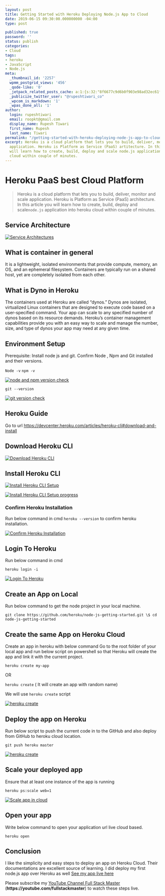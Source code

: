 ```yaml
---
layout: post
title: Getting Started with Heroku Deploying Node.js App to Cloud
date: 2019-06-15 09:30:00.000000000 -04:00
type: post

published: true
password: ''
status: publish
categories:
- Cloud
tags:
- heroku
- JavaScript
- Node.js
meta:
  _thumbnail_id: '2257'
  wpmm_postgrid_views: '456'
  _qode-like: '0'
  _jetpack_related_posts_cache: a:1:{s:32:"8f6677c9d6b0f903e98ad32ec61f8deb";a:2:{s:7:"expires";i:1611888322;s:7:"payload";a:3:{i:0;a:1:{s:2:"id";i:3049;}i:1;a:1:{s:2:"id";i:3465;}i:2;a:1:{s:2:"id";i:2881;}}}}
  _publicize_twitter_user: "@rupeshtiwari_co"
  _wpcom_is_markdown: '1'
  _wpas_done_all: '1'
author:
  login: rupeshtiwari
  email: roopkt@gmail.com
  display_name: Rupesh Tiwari
  first_name: Rupesh
  last_name: Tiwari
permalink: "/getting-started-with-heroku-deploying-node-js-app-to-cloud/"
excerpt: Heroku is a cloud platform that lets you to build, deliver, monitor and scal
  application. Heroku is Platform as Service (PaaS) artitecture. In this article you
  will learn how to create, build, deploy and scale node.js application into heroku
  cloud within couple of minutes.
---
```

<h1>Heroku PaaS best Cloud Platform</h1>
<blockquote><p>Heroku is a cloud platform that lets you to build, deliver, monitor and scale application. Heroku is Platform as Service (PaaS) architecture. In this article you will learn how to create, build, deploy and scale<code>node.js</code> application into heroku cloud within couple of minutes.</p></blockquote>
<h2>Service Architecture</h2>
<p><a href="https://gist.githubusercontent.com/rupeshtiwari/8dd6fe36397bd40c0e2207e4c69d25fe/raw/2862c97251c9ffabccb94ce7c5105c6a14a89a33/z_services.png" target="_blank" rel="noopener noreferrer"><img src="{{ site.baseurl }}/assets/2019/06/z_services.png" alt="Service Architectures" /></a></p>
<h2>What is container in general</h2>
<p>It is a lightweight, isolated environments that provide compute, memory, an OS, and an ephemeral filesystem. Containers are typically run on a shared host, yet are completely isolated from each other.</p>
<h2>What is Dyno in Heroku</h2>
<p>The containers used at Heroku are called “dynos.” Dynos are isolated, virtualized Linux containers that are designed to execute code based on a user-specified command. Your app can scale to any specified number of dynos based on its resource demands. Heroku’s container management capabilities provide you with an easy way to scale and manage the number, size, and type of dynos your app may need at any given time.</p>
<h2>Environment Setup</h2>
<p>Prerequisite: Install node js and git. Confirm Node , Npm and Git installed and their versions.</p>
<p><code>Node -v</code> <code>npm -v</code></p>
<p><a href="https://gist.githubusercontent.com/rupeshtiwari/8dd6fe36397bd40c0e2207e4c69d25fe/raw/b4f12ba77faef89aa8f63e15f1bc61836bcc9009/z_npm-node-version-check.png" target="_blank" rel="noopener noreferrer"><img src="{{ site.baseurl }}/assets/2019/06/z_npm-node-version-check.png" alt="node and npm version check" /></a></p>
<p><code>git --version</code></p>
<p><a href="https://gist.githubusercontent.com/rupeshtiwari/8dd6fe36397bd40c0e2207e4c69d25fe/raw/b4f12ba77faef89aa8f63e15f1bc61836bcc9009/z_git-version-check.png" target="_blank" rel="noopener noreferrer"><img src="{{ site.baseurl }}/assets/2019/06/z_git-version-check.png" alt="git version check" /></a></p>
<h2>Heroku Guide</h2>
<p>Go to url <a href="https://devcenter.heroku.com/articles/heroku-cli#download-and-install" rel="nofollow">https://devcenter.heroku.com/articles/heroku-cli#download-and-install</a></p>
<h2>Download Heroku CLI</h2>
<p><a href="https://gist.githubusercontent.com/rupeshtiwari/8dd6fe36397bd40c0e2207e4c69d25fe/raw/b4f12ba77faef89aa8f63e15f1bc61836bcc9009/z_download-herokucli.png" target="_blank" rel="noopener noreferrer"><img src="{{ site.baseurl }}/assets/2019/06/z_download-herokucli.png" alt="Download Heroku CLI" /></a></p>
<h2>Install Heroku CLI</h2>
<p><a href="https://gist.githubusercontent.com/rupeshtiwari/8dd6fe36397bd40c0e2207e4c69d25fe/raw/b4f12ba77faef89aa8f63e15f1bc61836bcc9009/z_install-heroku-setup.png" target="_blank" rel="noopener noreferrer"><img src="{{ site.baseurl }}/assets/2019/06/z_install-heroku-setup.png" alt="Install Heroku CLI Setup" /></a></p>
<p><a href="https://gist.githubusercontent.com/rupeshtiwari/8dd6fe36397bd40c0e2207e4c69d25fe/raw/b4f12ba77faef89aa8f63e15f1bc61836bcc9009/z_install-heroku.png" target="_blank" rel="noopener noreferrer"><img src="{{ site.baseurl }}/assets/2019/06/z_install-heroku.png" alt="Install Heroku CLI Setup progress" /></a></p>
<h3>Confirm Heroku Installation</h3>
<p>Run below command in cmd <code>heroku --version</code> to confirm heroku installation.</p>
<p><a href="https://gist.githubusercontent.com/rupeshtiwari/8dd6fe36397bd40c0e2207e4c69d25fe/raw/b4f12ba77faef89aa8f63e15f1bc61836bcc9009/z_confirm-heroku-version.png" target="_blank" rel="noopener noreferrer"><img src="{{ site.baseurl }}/assets/2019/06/z_confirm-heroku-version.png" alt="Confirm Heroku Installation" /></a></p>
<h2>Login To Heroku</h2>
<p>Run below command in cmd</p>
<p><code>heroku login -i</code></p>
<p><a href="https://gist.githubusercontent.com/rupeshtiwari/8dd6fe36397bd40c0e2207e4c69d25fe/raw/b4f12ba77faef89aa8f63e15f1bc61836bcc9009/z_login-heroku-cli.png" target="_blank" rel="noopener noreferrer"><img src="{{ site.baseurl }}/assets/2019/06/z_login-heroku-cli.png" alt="Login To Heroku" /></a></p>
<h2>Create an App on Local</h2>
<p>Run below command to get the node project in your local machine.</p>
<p><code>git clone https://github.com/heroku/node-js-getting-started.git \$ cd node-js-getting-started</code></p>
<h2>Create the same App on Heroku Cloud</h2>
<p>Create an app in heroku with below command Go to the root folder of your local app and run below script on powershell so that Heroku will create the app and link it with the current project.</p>
<p><code>heroku create my-app</code></p>
<p>OR</p>
<p><code>heroku create</code> ( It will create an app with random name)</p>
<p>We will use <code>heroku create</code> script</p>
<p><a href="https://gist.githubusercontent.com/rupeshtiwari/8dd6fe36397bd40c0e2207e4c69d25fe/raw/b4f12ba77faef89aa8f63e15f1bc61836bcc9009/z_create-heroku-app-in-cloud.png" target="_blank" rel="noopener noreferrer"><img src="{{ site.baseurl }}/assets/2019/06/z_create-heroku-app-in-cloud.png" alt="heroku create" /></a></p>
<h2>Deploy the app on Heroku</h2>
<p>Run below script to push the current code in to the GitHub and also deploy from GitHub to heroku cloud location.</p>
<p><code>git push heroku master</code></p>
<p><a href="https://gist.githubusercontent.com/rupeshtiwari/8dd6fe36397bd40c0e2207e4c69d25fe/raw/b4f12ba77faef89aa8f63e15f1bc61836bcc9009/z_push-to-heroku-master.png" target="_blank" rel="noopener noreferrer"><img src="{{ site.baseurl }}/assets/2019/06/z_push-to-heroku-master.png" alt="heroku create" /></a></p>
<h2>Scale your deployed app</h2>
<p>Ensure that at least one instance of the app is running</p>
<p><code>heroku ps:scale web=1</code></p>
<p><a href="https://gist.githubusercontent.com/rupeshtiwari/8dd6fe36397bd40c0e2207e4c69d25fe/raw/2862c97251c9ffabccb94ce7c5105c6a14a89a33/z_scale-app-in-cloud.png" target="_blank" rel="noopener noreferrer"><img src="{{ site.baseurl }}/assets/2019/06/z_scale-app-in-cloud.png" alt="Scale app in cloud" /></a></p>
<h2>Open your app</h2>
<p>Write below command to open your application url live cloud based.</p>
<p><code>heroku open </code></p>
<h2>Conclusion</h2>
<p>I like the simplicity and easy steps to deploy an app on Heroku Cloud. Their documentations are excellent source of learning. I did deploy my first node.js app over Heroku as well  <a href="https://rocky-tor-59001.herokuapp.com/" target="_blank" rel="noopener noreferrer">See my app live here</a></p>
<p>Please subscribe my <a href="https://youtube.com/fullstackmaster" target="_blank" rel="noopener noreferrer">YouTube Channel Full Stack Master</a> (<strong>https://youtube.com/fullstackmaster</strong>)  to watch these steps live.</p>
